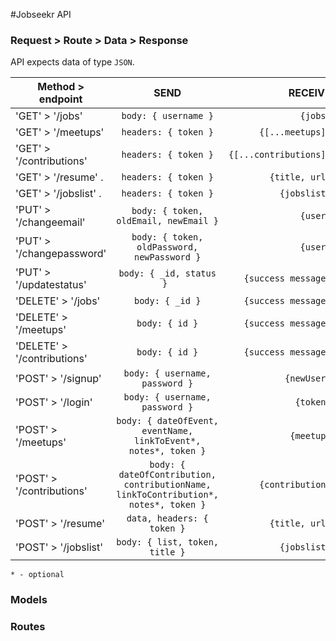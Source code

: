 #Jobseekr API

### Request > Route > Data > Response

API expects data of type `JSON`.


| Method > endpoint       | SEND           | RECEIVE  |
| ------------- |:-------------:| -----:|
| 'GET'  > '/jobs'           | `body: { username }`                        | `{jobs}`
| 'GET'  > '/meetups'           | `headers: { token }`                        | `{[...meetups]}`
| 'GET'  > '/contributions'           | `headers: { token }`                        | `{[...contributions]}`
| 'GET'  > '/resume' .       | `headers: { token }`  | `{title, url}` |
| 'GET'  > '/jobslist' .       | `headers: { token }`  | `{jobslist}` |
| 'PUT'  > '/changeemail'    | `body: { token, oldEmail, newEmail }`       | `{user}`
| 'PUT'  > '/changepassword' | `body: { token, oldPassword, newPassword }` | `{user}` 
| 'PUT'  > '/updatestatus'   | `body: { _id, status } `                    | `{success message}`
| 'DELETE' > '/jobs'         | `body: { _id }`                             | `{success message}`
| 'DELETE' > '/meetups'      | `body: { id }`                             | `{success message}`
| 'DELETE' > '/contributions'      | `body: { id }`                              | `{success message}`
| 'POST' > '/signup'         | `body: { username, password }`             | `{newUser}`
| 'POST' > '/login'          | `body: { username, password }`              | `{token}`
| 'POST' > '/meetups'          | `body: { dateOfEvent, eventName, linkToEvent*, notes*, token }`| `{meetup}`
| 'POST' > '/contributions'          | `body: { dateOfContribution, contributionName, linkToContribution*, notes*, token }`| `{contribution}`
| 'POST' > '/resume'          | `data, headers: { token }`| `{title, url}`|
| 'POST' > '/jobslist'          | `body: { list, token, title }`| `{jobslist}`|
`* - optional`



### Models

### Routes

